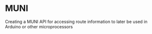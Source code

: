 # MUNI
Creating a MUNI API for accessing route information to later be used in Arduino or other microprocessors